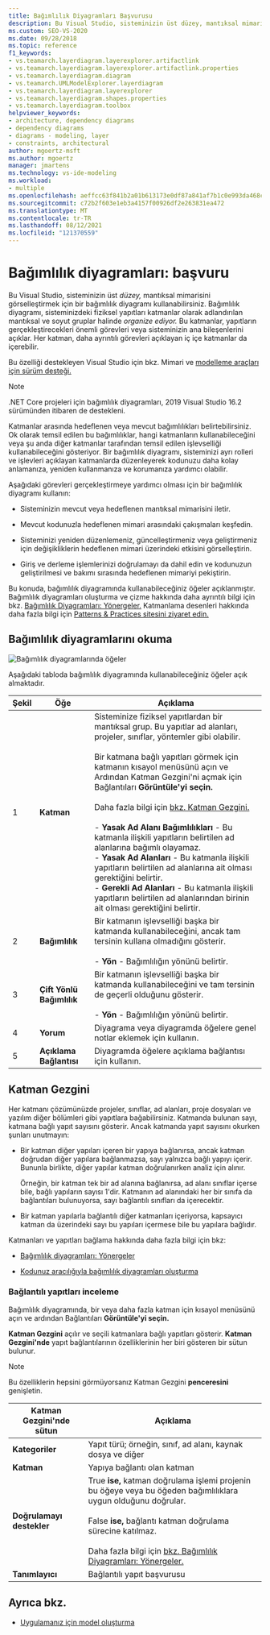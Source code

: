 ```yaml
---
title: Bağımlılık Diyagramları Başvurusu
description: Bu Visual Studio, sisteminizin üst düzey, mantıksal mimarisini görselleştirmek için bağımlılık diyagramını kullanabileceğinizi öğrenin.
ms.custom: SEO-VS-2020
ms.date: 09/28/2018
ms.topic: reference
f1_keywords:
- vs.teamarch.layerdiagram.layerexplorer.artifactlink
- vs.teamarch.layerdiagram.layerexplorer.artifactlink.properties
- vs.teamarch.layerdiagram.diagram
- vs.teamarch.UMLModelExplorer.layerdiagram
- vs.teamarch.layerdiagram.layerexplorer
- vs.teamarch.layerdiagram.shapes.properties
- vs.teamarch.layerdiagram.toolbox
helpviewer_keywords:
- architecture, dependency diagrams
- dependency diagrams
- diagrams - modeling, layer
- constraints, architectural
author: mgoertz-msft
ms.author: mgoertz
manager: jmartens
ms.technology: vs-ide-modeling
ms.workload:
- multiple
ms.openlocfilehash: aeffcc63f841b2a01b613173e0df87a841af7b1c0e993da468c157af0b24b686
ms.sourcegitcommit: c72b2f603e1eb3a4157f00926df2e263831ea472
ms.translationtype: MT
ms.contentlocale: tr-TR
ms.lasthandoff: 08/12/2021
ms.locfileid: "121370559"
---
```

# <a name="dependency-diagrams-reference"></a>Bağımlılık diyagramları: başvuru

Bu Visual Studio, sisteminizin üst *düzey,* mantıksal mimarisini görselleştirmek için bir bağımlılık diyagramı kullanabilirsiniz. Bağımlılık diyagramı, sisteminizdeki fiziksel yapıtları katmanlar olarak adlandırılan mantıksal ve soyut gruplar halinde *organize ediyor.* Bu katmanlar, yapıtların gerçekleştirecekleri önemli görevleri veya sisteminizin ana bileşenlerini açıklar. Her katman, daha ayrıntılı görevleri açıklayan iç içe katmanlar da içerebilir.

Bu özelliği destekleyen Visual Studio için bkz. Mimari ve [modelleme araçları için sürüm desteği.](../modeling/analyze-and-model-your-architecture.md#VersionSupport)

> [!NOTE]
> .NET Core projeleri için bağımlılık diyagramları, 2019 Visual Studio 16.2 sürümünden itibaren de destekleni.

Katmanlar arasında hedeflenen veya mevcut bağımlılıkları belirtebilirsiniz. Ok olarak temsil edilen bu bağımlılıklar, hangi katmanların kullanabileceğini veya şu anda diğer katmanlar tarafından temsil edilen işlevselliği kullanabileceğini gösteriyor. Bir bağımlılık diyagramı, sisteminizi ayrı rolleri ve işlevleri açıklayan katmanlarda düzenleyerek kodunuzu daha kolay anlamanıza, yeniden kullanmanıza ve korumanıza yardımcı olabilir.

Aşağıdaki görevleri gerçekleştirmeye yardımcı olması için bir bağımlılık diyagramı kullanın:

- Sisteminizin mevcut veya hedeflenen mantıksal mimarisini iletir.

- Mevcut kodunuzla hedeflenen mimari arasındaki çakışmaları keşfedin.

- Sisteminizi yeniden düzenlemeniz, güncelleştirmeniz veya geliştirmeniz için değişikliklerin hedeflenen mimari üzerindeki etkisini görselleştirin.

- Giriş ve derleme işlemlerinizi doğrulamayı da dahil edin ve kodunuzun geliştirilmesi ve bakımı sırasında hedeflenen mimariyi pekiştirin.

Bu konuda, bağımlılık diyagramında kullanabileceğiniz öğeler açıklanmıştır. Bağımlılık diyagramları oluşturma ve çizme hakkında daha ayrıntılı bilgi için bkz. [Bağımlılık Diyagramları: Yönergeler.](../modeling/layer-diagrams-guidelines.md) Katmanlama desenleri hakkında daha fazla bilgi için [Patterns & Practices sitesini ziyaret edin.](https://archive.codeplex.com/?p=apparch)

## <a name="reading-dependency-diagrams"></a>Bağımlılık diyagramlarını okuma

![Bağımlılık diyagramlarında öğeler](../modeling/media/uml_layerrefreading.png)

Aşağıdaki tabloda bağımlılık diyagramında kullanabileceğiniz öğeler açık almaktadır.

|**Şekil**|**Öğe**|**Açıklama**|
|-|-|-|
|1|**Katman**|Sisteminize fiziksel yapıtlardan bir mantıksal grup. Bu yapıtlar ad alanları, projeler, sınıflar, yöntemler gibi olabilir.<br /><br /> Bir katmana bağlı yapıtları görmek için katmanın kısayol menüsünü  açın ve Ardından Katman Gezgini'ni açmak için Bağlantıları **Görüntüle'yi seçin.**<br /><br /> Daha fazla bilgi için [bkz. Katman Gezgini.](#Explorer)<br /><br /> -   **Yasak Ad Alanı Bağımlılıkları** - Bu katmanla ilişkili yapıtların belirtilen ad alanlarına bağımlı olayamaz.<br />-   **Yasak Ad Alanları** - Bu katmanla ilişkili yapıtların belirtilen ad alanlarına ait olması gerektiğini belirtir.<br />-   **Gerekli Ad Alanları** - Bu katmanla ilişkili yapıtların belirtilen ad alanlarından birinin ait olması gerektiğini belirtir.|
|2|**Bağımlılık**|Bir katmanın işlevselliği başka bir katmanda kullanabileceğini, ancak tam tersinin kullana olmadığını gösterir.<br /><br /> -   **Yön** - Bağımlılığın yönünü belirtir.|
|3|**Çift Yönlü Bağımlılık**|Bir katmanın işlevselliği başka bir katmanda kullanabileceğini ve tam tersinin de geçerli olduğunu gösterir.<br /><br /> -   **Yön** - Bağımlılığın yönünü belirtir.|
|4|**Yorum**|Diyagrama veya diyagramda öğelere genel notlar eklemek için kullanın.|
|5|**Açıklama Bağlantısı**|Diyagramda öğelere açıklama bağlantısı için kullanın.|

## <a name="layer-explorer"></a><a name="Explorer"></a> Katman Gezgini

Her katmanı çözümünüzde projeler, sınıflar, ad alanları, proje dosyaları ve yazılım diğer bölümleri gibi yapıtlara bağabilirsiniz. Katmanda bulunan sayı, katmana bağlı yapıt sayısını gösterir. Ancak katmanda yapıt sayısını okurken şunları unutmayın:

- Bir katman diğer yapıları içeren bir yapıya bağlanırsa, ancak katman doğrudan diğer yapılara bağlanmazsa, sayı yalnızca bağlı yapıyı içerir. Bununla birlikte, diğer yapılar katman doğrulanırken analiz için alınır.

     Örneğin, bir katman tek bir ad alanına bağlanırsa, ad alanı sınıflar içerse bile, bağlı yapıların sayısı 1'dir. Katmanın ad alanındaki her bir sınıfa da bağlantıları bulunuyorsa, sayı bağlantılı sınıfları da içerecektir.

- Bir katman yapılarla bağlantılı diğer katmanları içeriyorsa, kapsayıcı katman da üzerindeki sayı bu yapıları içermese bile bu yapılara bağlıdır.

Katmanları ve yapıtları bağlama hakkında daha fazla bilgi için bkz:

- [Bağımlılık diyagramları: Yönergeler](../modeling/layer-diagrams-guidelines.md)

- [Kodunuz aracılığıyla bağımlılık diyagramları oluşturma](../modeling/create-layer-diagrams-from-your-code.md)

### <a name="examine-the-linked-artifacts"></a>Bağlantılı yapıtları inceleme

Bağımlılık diyagramında, bir veya daha fazla katman için kısayol menüsünü açın ve ardından Bağlantıları **Görüntüle'yi seçin.**

**Katman Gezgini** açılır ve seçili katmanlara bağlı yapıtları gösterir. **Katman Gezgini'nde** yapıt bağlantılarının özelliklerinin her biri gösteren bir sütun bulunur.

> [!NOTE]
> Bu özelliklerin hepsini görmüyorsanız Katman Gezgini **penceresini** genişletin.

|**Katman Gezgini'nde sütun**|**Açıklama**|
|-|-|
|**Kategoriler**|Yapıt türü; örneğin, sınıf, ad alanı, kaynak dosya ve diğer|
|**Katman**|Yapıya bağlantı olan katman|
|**Doğrulamayı destekler**|True **ise,** katman doğrulama işlemi projenin bu öğeye veya bu öğeden bağımlılıklara uygun olduğunu doğrular.<br /><br /> False **ise,** bağlantı katman doğrulama sürecine katılmaz.<br /><br /> Daha fazla bilgi için [bkz. Bağımlılık Diyagramları: Yönergeler.](../modeling/layer-diagrams-guidelines.md)|
|**Tanımlayıcı**|Bağlantılı yapıt başvurusu|

## <a name="see-also"></a>Ayrıca bkz.

- [Uygulamanız için model oluşturma](../modeling/create-models-for-your-app.md)

